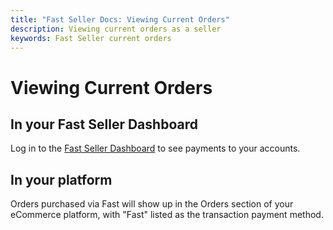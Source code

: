 ```yaml
---
title: "Fast Seller Docs: Viewing Current Orders"
description: Viewing current orders as a seller
keywords: Fast Seller current orders
---
```


# Viewing Current Orders

## In your Fast Seller Dashboard

Log in to the [Fast Seller Dashboard](https://fast.co/business/dash/home) to see payments to your accounts.

## In your platform

Orders purchased via Fast will show up in the Orders section of your eCommerce platform, with "Fast" listed as the transaction payment method.
